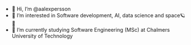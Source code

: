 - 👋 Hi, I’m @aalexpersson
- 👀 I’m interested in Software development, AI, data science and space🪐🌌
- 🌱 I’m currently studying Software Engineering (MSc) at Chalmers University of Technology 

<!---
aalexpersson/aalexpersson is a ✨ special ✨ repository because its `README.md` (this file) appears on your GitHub profile.
You can click the Preview link to take a look at your changes.
--->
